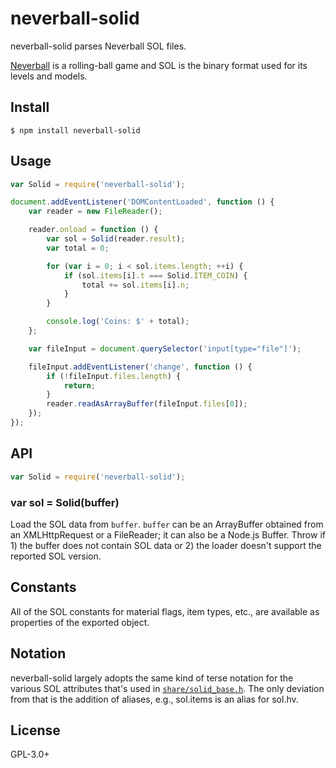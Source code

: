# neverball-solid

neverball-solid parses Neverball SOL files.

[Neverball](https://neverball.org) is a rolling-ball game and SOL is the binary format used for its levels and models.

## Install

```
$ npm install neverball-solid
```

## Usage

```js
var Solid = require('neverball-solid');

document.addEventListener('DOMContentLoaded', function () {
    var reader = new FileReader();

    reader.onload = function () {
        var sol = Solid(reader.result);
        var total = 0;

        for (var i = 0; i < sol.items.length; ++i) {
            if (sol.items[i].t === Solid.ITEM_COIN) {
                total += sol.items[i].n;
            }
        }

        console.log('Coins: $' + total);
    };

    var fileInput = document.querySelector('input[type="file"]');

    fileInput.addEventListener('change', function () {
        if (!fileInput.files.length) {
            return;
        }
        reader.readAsArrayBuffer(fileInput.files[0]);
    });
});
```

## API

```js
var Solid = require('neverball-solid');
```

### var sol = Solid(buffer)

Load the SOL data from `buffer`. `buffer` can be an ArrayBuffer obtained from an XMLHttpRequest or a FileReader; it can also be a Node.js Buffer. Throw if 1) the buffer does not contain SOL data or 2) the loader doesn't support the reported SOL version.

## Constants

All of the SOL constants for material flags, item types, etc., are available as properties of the exported object.

## Notation

neverball-solid largely adopts the same kind of terse notation for the various SOL attributes that's used in [`share/solid_base.h`](https://github.com/Neverball/neverball/blob/master/share/solid_base.h). The only deviation from that is the addition of aliases, e.g., sol.items is an alias for sol.hv.

## License

GPL-3.0+

